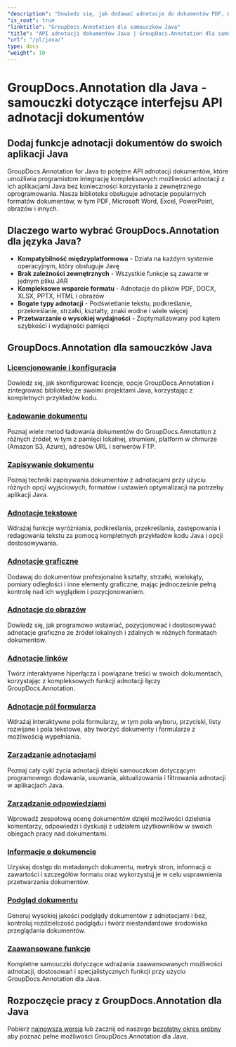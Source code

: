 ```yaml
---
"description": "Dowiedz się, jak dodawać adnotacje do dokumentów PDF, Word, Excel i PowerPoint za pomocą GroupDocs.Annotation for Java API. Samouczki integracji krok po kroku i przykłady kodu."
"is_root": true
"linktitle": "GroupDocs.Annotation dla samouczków Java"
"title": "API adnotacji dokumentów Java | GroupDocs.Annotation dla samouczków i przykładów języka Java"
"url": "/pl/java/"
type: docs
"weight": 10
---
```


# GroupDocs.Annotation dla Java - samouczki dotyczące interfejsu API adnotacji dokumentów

## Dodaj funkcje adnotacji dokumentów do swoich aplikacji Java

GroupDocs.Annotation for Java to potężne API adnotacji dokumentów, które umożliwia programistom integrację kompleksowych możliwości adnotacji z ich aplikacjami Java bez konieczności korzystania z zewnętrznego oprogramowania. Nasza biblioteka obsługuje adnotacje popularnych formatów dokumentów, w tym PDF, Microsoft Word, Excel, PowerPoint, obrazów i innych.

## Dlaczego warto wybrać GroupDocs.Annotation dla języka Java?

- **Kompatybilność międzyplatformowa** - Działa na każdym systemie operacyjnym, który obsługuje Javę
- **Brak zależności zewnętrznych** - Wszystkie funkcje są zawarte w jednym pliku JAR
- **Kompleksowe wsparcie formatu** - Adnotacje do plików PDF, DOCX, XLSX, PPTX, HTML i obrazów
- **Bogate typy adnotacji** - Podświetlanie tekstu, podkreślanie, przekreślanie, strzałki, kształty, znaki wodne i wiele więcej
- **Przetwarzanie o wysokiej wydajności** - Zoptymalizowany pod kątem szybkości i wydajności pamięci

## GroupDocs.Annotation dla samouczków Java

### [Licencjonowanie i konfiguracja](./licensing-and-configuration)
Dowiedz się, jak skonfigurować licencje, opcje GroupDocs.Annotation i zintegrować bibliotekę ze swoimi projektami Java, korzystając z kompletnych przykładów kodu.

### [Ładowanie dokumentu](./document-loading)
Poznaj wiele metod ładowania dokumentów do GroupDocs.Annotation z różnych źródeł, w tym z pamięci lokalnej, strumieni, platform w chmurze (Amazon S3, Azure), adresów URL i serwerów FTP.

### [Zapisywanie dokumentu](./document-saving)
Poznaj techniki zapisywania dokumentów z adnotacjami przy użyciu różnych opcji wyjściowych, formatów i ustawień optymalizacji na potrzeby aplikacji Java.

### [Adnotacje tekstowe](./text-annotations)
Wdrażaj funkcje wyróżniania, podkreślania, przekreślania, zastępowania i redagowania tekstu za pomocą kompletnych przykładów kodu Java i opcji dostosowywania.

### [Adnotacje graficzne](./graphical-annotations)
Dodawaj do dokumentów profesjonalne kształty, strzałki, wielokąty, pomiary odległości i inne elementy graficzne, mając jednocześnie pełną kontrolę nad ich wyglądem i pozycjonowaniem.

### [Adnotacje do obrazów](./image-annotations)
Dowiedz się, jak programowo wstawiać, pozycjonować i dostosowywać adnotacje graficzne ze źródeł lokalnych i zdalnych w różnych formatach dokumentów.

### [Adnotacje linków](./link-annotations)
Twórz interaktywne hiperłącza i powiązane treści w swoich dokumentach, korzystając z kompleksowych funkcji adnotacji łączy GroupDocs.Annotation.

### [Adnotacje pól formularza](./form-field-annotations)
Wdrażaj interaktywne pola formularzy, w tym pola wyboru, przyciski, listy rozwijane i pola tekstowe, aby tworzyć dokumenty i formularze z możliwością wypełniania.

### [Zarządzanie adnotacjami](./annotation-management)
Poznaj cały cykl życia adnotacji dzięki samouczkom dotyczącym programowego dodawania, usuwania, aktualizowania i filtrowania adnotacji w aplikacjach Java.

### [Zarządzanie odpowiedziami](./reply-management)
Wprowadź zespołową ocenę dokumentów dzięki możliwości dzielenia komentarzy, odpowiedzi i dyskusji z udziałem użytkowników w swoich obiegach pracy nad dokumentami.

### [Informacje o dokumencie](./document-information)
Uzyskaj dostęp do metadanych dokumentu, metryk stron, informacji o zawartości i szczegółów formatu oraz wykorzystuj je w celu usprawnienia przetwarzania dokumentów.

### [Podgląd dokumentu](./document-preview)
Generuj wysokiej jakości podglądy dokumentów z adnotacjami i bez, kontroluj rozdzielczość podglądu i twórz niestandardowe środowiska przeglądania dokumentów.

### [Zaawansowane funkcje](./advanced-features)
Kompletne samouczki dotyczące wdrażania zaawansowanych możliwości adnotacji, dostosowań i specjalistycznych funkcji przy użyciu GroupDocs.Annotation dla Java.

## Rozpoczęcie pracy z GroupDocs.Annotation dla Java

Pobierz [najnowsza wersja](https://releases.groupdocs.com/annotation/java/) lub zacznij od naszego [bezpłatny okres próbny](https://releases.groupdocs.com/annotation/java/) aby poznać pełne możliwości GroupDocs.Annotation dla Java.